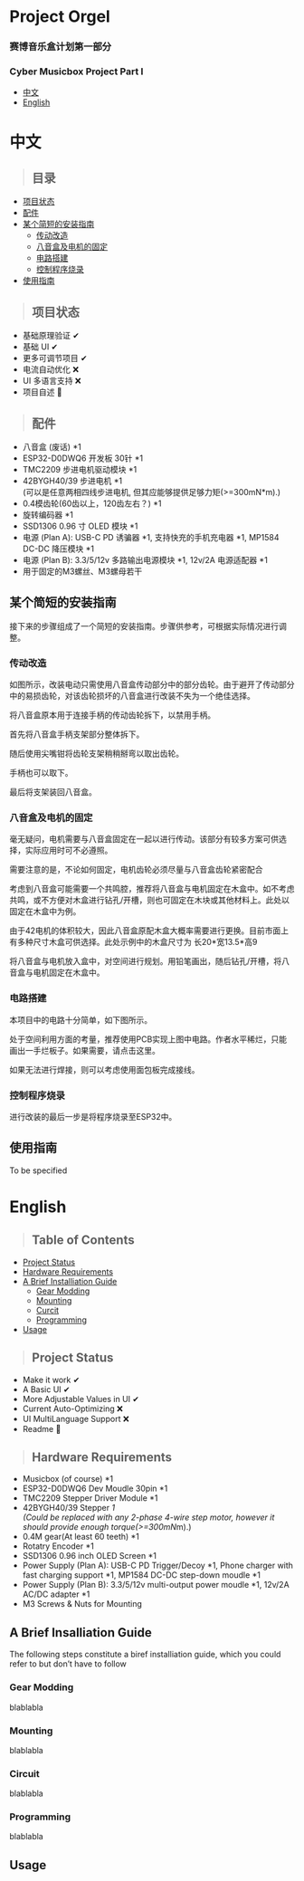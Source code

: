 # Project Orgel
### 赛博音乐盒计划第一部分
### Cyber Musicbox Project Part I

- [中文](#中文)
- [English](#english)

# 中文
>## 目录
- [项目状态](#项目状态)
- [配件](#配件)
- [某个简短的安装指南](#某个简短的安装指南)
    - [传动改造](#传动改造)
    - [八音盒及电机的固定](#八音盒及电机的固定)
    - [电路搭建](#电路搭建)
    - [控制程序烧录](#控制程序烧录)
- [使用指南](#使用指南)

>## 项目状态
* 基础原理验证 ✔
* 基础 UI ✔
* 更多可调节项目 ✔
* 电流自动优化 ❌
* UI 多语言支持 ❌
* 项目自述 🚧

>## 配件
* 八音盒 (废话) *1
* ESP32-D0DWQ6 开发板 30针 *1
* TMC2209 步进电机驱动模块 *1
* 42BYGH40/39 步进电机 *1  
 (可以是任意两相四线步进电机, 但其应能够提供足够力矩(>=300mN\*m).)
* 0.4模齿轮(60齿以上，120齿左右？) *1   
* 旋转编码器 *1
* SSD1306 0.96 寸 OLED 模块 *1
* 电源 (Plan A): USB-C PD 诱骗器 *1, 支持快充的手机充电器 *1, MP1584 DC-DC 降压模块 *1
* 电源 (Plan B): 3.3/5/12v 多路输出电源模块 *1, 12v/2A 电源适配器 *1
* 用于固定的M3螺丝、M3螺母若干

## 某个简短的安装指南
接下来的步骤组成了一个简短的安装指南。步骤供参考，可根据实际情况进行调整。
### 传动改造
如图所示，改装电动只需使用八音盒传动部分中的部分齿轮。由于避开了传动部分中的易损齿轮，对该齿轮损坏的八音盒进行改装不失为一个绝佳选择。

将八音盒原本用于连接手柄的传动齿轮拆下，以禁用手柄。

首先将八音盒手柄支架部分整体拆下。

随后使用尖嘴钳将齿轮支架稍稍掰弯以取出齿轮。

手柄也可以取下。

最后将支架装回八音盒。
### 八音盒及电机的固定
毫无疑问，电机需要与八音盒固定在一起以进行传动。该部分有较多方案可供选择，实际应用时可不必遵照。

需要注意的是，不论如何固定，电机齿轮必须尽量与八音盒齿轮紧密配合

考虑到八音盒可能需要一个共鸣腔，推荐将八音盒与电机固定在木盒中。如不考虑共鸣，或不方便对木盒进行钻孔/开槽，则也可固定在木块或其他材料上。此处以固定在木盒中为例。

由于42电机的体积较大，因此八音盒原配木盒大概率需要进行更换。目前市面上有多种尺寸木盒可供选择。此处示例中的木盒尺寸为 长20\*宽13.5*高9

将八音盒与电机放入盒中，对空间进行规划。用铅笔画出，随后钻孔/开槽，将八音盒与电机固定在木盒中。
### 电路搭建
本项目中的电路十分简单，如下图所示。

处于空间利用方面的考量，推荐使用PCB实现上图中电路。作者水平稀烂，只能画出一手烂板子。如果需要，请点击这里。

如果无法进行焊接，则可以考虑使用面包板完成接线。
### 控制程序烧录
进行改装的最后一步是将程序烧录至ESP32中。



## 使用指南
To be specified

# English
>## Table of Contents
- [Project Status](#project-ptatus)
- [Hardware Requirements](#hardware-requirements)
- [A Brief Installiation Guide](#a-brief-installiation-guide)
    - [Gear Modding](#gear-modding)
    - [Mounting](#mounting)
    - [Curcit](#circuit)
    - [Programming](#programming)
- [Usage](#usage)

>## Project Status 
* Make it work  ✔
* A Basic UI    ✔
* More Adjustable Values in UI ✔
* Current Auto-Optimizing   ❌
* UI MultiLanguage Support  ❌
* Readme 🚧

>## Hardware Requirements
* Musicbox (of course) *1
* ESP32-D0DWQ6 Dev Moudle 30pin *1
* TMC2209 Stepper Driver Module *1
* 42BYGH40/39 Stepper *1  
 (Could be replaced with any 2-phase 4-wire step motor, however it should provide enough torque(>=300mN*m).)
* 0.4M gear(At least 60 teeth) *1   
* Rotatry Encoder *1
* SSD1306 0.96 inch OLED Screen *1
* Power Supply (Plan A): USB-C PD Trigger/Decoy *1, Phone charger with fast charging support *1, MP1584 DC-DC step-down moudle *1
* Power Supply (Plan B): 3.3/5/12v multi-output power moudle *1, 12v/2A AC/DC adapter *1
* M3 Screws & Nuts for Mounting

## A Brief Insalliation Guide
The following steps constitute a biref installiation guide, which you could refer to but don’t have to follow
### Gear Modding
blablabla
### Mounting
blablabla
### Circuit
blablabla
### Programming
blablabla

## Usage